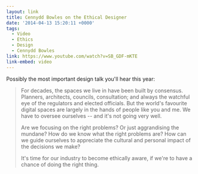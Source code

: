 ```yaml
---
layout: link
title: Cennydd Bowles on the Ethical Designer
date: '2014-04-13 15:20:11 +0000'
tags:
  - Video
  - Ethics
  - Design
  - Cennydd Bowles
link: https://www.youtube.com/watch?v=SB_GDF-mKTE
link-embed: video
---
```

Possibly the most important design talk you'll hear this year:

> For decades, the spaces we live in have been built by consensus. Planners, architects, councils, consultation; and always the watchful eye of the regulators and elected officials. But the world's favourite digital spaces are largely in the hands of people like you and me. We have to oversee ourselves -- and it's not going very well.
> 
> Are we focusing on the right problems? Or just aggrandising the mundane? How do we know what the right problems are? How can we guide ourselves to appreciate the cultural and personal impact of the decisions we make?
> 
> It's time for our industry to become ethically aware, if we're to have a chance of doing the right thing.